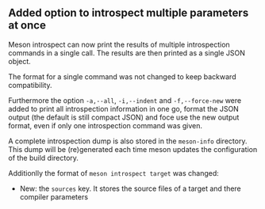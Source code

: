 ## Added option to introspect multiple parameters at once

Meson introspect can now print the results of multiple introspection
commands in a single call. The results are then printed as a single JSON
object.

The format for a single command was not changed to keep backward
compatibility.

Furthermore the option `-a,--all`, `-i,--indent` and `-f,--force-new`
were added to print all introspection information in one go, format the
JSON output (the default is still compact JSON) and foce use the new
output format, even if only one introspection command was given.

A complete introspection dump is also stored in the `meson-info`
directory. This dump will be (re)generated each time meson updates the configuration of the build directory.

Additionlly the format of `meson introspect target` was changed:

  - New: the `sources` key. It stores the source files of a target and there compiler parameters
